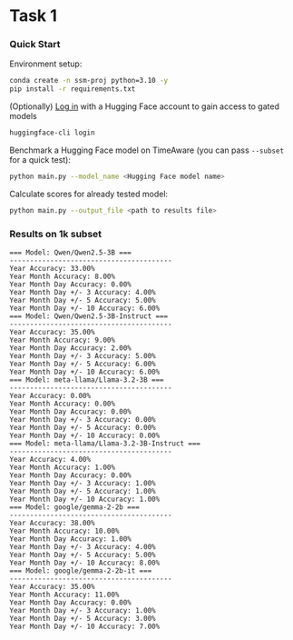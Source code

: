# Task 1

### Quick Start
Environment setup:
```sh
conda create -n ssm-proj python=3.10 -y
pip install -r requirements.txt
```

(Optionally) [Log in](https://huggingface.co/docs/huggingface_hub/en/guides/cli#huggingface-cli-login) with a Hugging Face account to gain access to gated models
```sh
huggingface-cli login
```

Benchmark a Hugging Face model on TimeAware (you can pass `--subset` for a quick test):

```bash
python main.py --model_name <Hugging Face model name>
```

Calculate scores for already tested model:

```bash
python main.py --output_file <path to results file>
```

### Results on 1k subset
```
=== Model: Qwen/Qwen2.5-3B ===
----------------------------------------
Year Accuracy: 33.00%
Year Month Accuracy: 8.00%
Year Month Day Accuracy: 0.00%
Year Month Day +/- 3 Accuracy: 4.00%
Year Month Day +/- 5 Accuracy: 5.00%
Year Month Day +/- 10 Accuracy: 6.00%
=== Model: Qwen/Qwen2.5-3B-Instruct ===
----------------------------------------
Year Accuracy: 35.00%
Year Month Accuracy: 9.00%
Year Month Day Accuracy: 2.00%
Year Month Day +/- 3 Accuracy: 5.00%
Year Month Day +/- 5 Accuracy: 6.00%
Year Month Day +/- 10 Accuracy: 6.00%
=== Model: meta-llama/Llama-3.2-3B ===
----------------------------------------
Year Accuracy: 0.00%
Year Month Accuracy: 0.00%
Year Month Day Accuracy: 0.00%
Year Month Day +/- 3 Accuracy: 0.00%
Year Month Day +/- 5 Accuracy: 0.00%
Year Month Day +/- 10 Accuracy: 0.00%
=== Model: meta-llama/Llama-3.2-3B-Instruct ===
----------------------------------------
Year Accuracy: 4.00%
Year Month Accuracy: 1.00%
Year Month Day Accuracy: 0.00%
Year Month Day +/- 3 Accuracy: 1.00%
Year Month Day +/- 5 Accuracy: 1.00%
Year Month Day +/- 10 Accuracy: 1.00%
=== Model: google/gemma-2-2b ===
----------------------------------------
Year Accuracy: 38.00%
Year Month Accuracy: 10.00%
Year Month Day Accuracy: 1.00%
Year Month Day +/- 3 Accuracy: 4.00%
Year Month Day +/- 5 Accuracy: 5.00%
Year Month Day +/- 10 Accuracy: 8.00%
=== Model: google/gemma-2-2b-it ===
----------------------------------------
Year Accuracy: 35.00%
Year Month Accuracy: 11.00%
Year Month Day Accuracy: 0.00%
Year Month Day +/- 3 Accuracy: 1.00%
Year Month Day +/- 5 Accuracy: 3.00%
Year Month Day +/- 10 Accuracy: 7.00%
```
